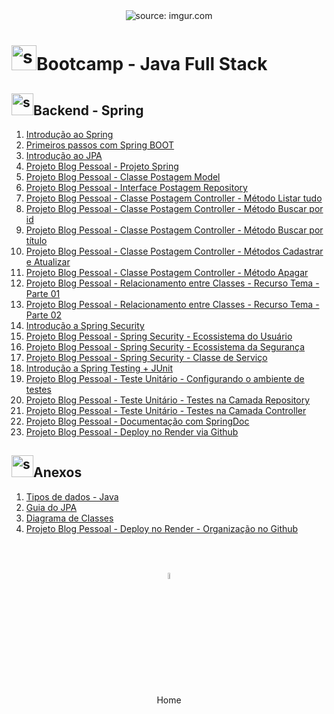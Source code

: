 <div align="center">
    <img src="https://i.imgur.com/w8tTOuT.png" title="source: imgur.com" /> 
</div>
<h1><img src="https://i.imgur.com/JSfXyzm.png" title="source: imgur.com" width="40px"/>Bootcamp - Java Full Stack </h1>

<h2><img src="https://i.imgur.com/XFnTrpX.png" title="source: imgur.com" width="35px"/>Backend - Spring</h2>

1. <a href="01.md" >Introdução ao Spring</a>
2. <a href="02.md" >Primeiros passos com Spring BOOT</a>
3. <a href="03.md" >Introdução ao JPA</a>
4. <a href="04.md" >Projeto Blog Pessoal - Projeto Spring</a>
5. <a href="05.md" >Projeto Blog Pessoal - Classe Postagem Model</a>
6. <a href="06.md" >Projeto Blog Pessoal - Interface Postagem Repository</a>
7. <a href="07.md" >Projeto Blog Pessoal - Classe Postagem Controller - Método Listar tudo</a>
8. <a href="08.md" >Projeto Blog Pessoal - Classe Postagem Controller - Método Buscar por id</a>
9. <a href="09.md" >Projeto Blog Pessoal - Classe Postagem Controller - Método Buscar por título</a>
10. <a href="10.md" >Projeto Blog Pessoal - Classe Postagem Controller - Métodos Cadastrar e Atualizar</a>
11. <a href="11.md" >Projeto Blog Pessoal - Classe Postagem Controller - Método Apagar</a>
12. <a href="12.md" >Projeto Blog Pessoal - Relacionamento entre Classes - Recurso Tema - Parte 01</a>
13. <a href="13.md" >Projeto Blog Pessoal - Relacionamento entre Classes - Recurso Tema - Parte 02</a>
14. <a href="14.md" >Introdução a Spring Security</a>
15. <a href="15.md" >Projeto Blog Pessoal - Spring Security - Ecossistema do Usuário</a>
16. <a href="16.md" >Projeto Blog Pessoal - Spring Security - Ecossistema da Segurança</a>
17. <a href="17.md" >Projeto Blog Pessoal - Spring Security - Classe de Serviço</a>
18. <a href="18.md" >Introdução a Spring Testing + JUnit</a>
19. <a href="19.md" >Projeto Blog Pessoal - Teste Unitário - Configurando o ambiente de testes</a>
20. <a href="20.md" >Projeto Blog Pessoal - Teste Unitário - Testes na Camada Repository</a>
21. <a href="21.md" >Projeto Blog Pessoal - Teste Unitário - Testes na Camada Controller</a>
22. <a href="22.md" >Projeto Blog Pessoal - Documentação com SpringDoc</a>
23. <a href="24.md" >Projeto Blog Pessoal - Deploy no Render via Github</a>

<h2><img src="https://i.imgur.com/XFnTrpX.png" title="source: imgur.com" width="35px"/>Anexos</h2>

01. <a href="java_tipos.md">Tipos de dados - Java</a>
02. <a href="guia_jpa.md">Guia do JPA</a>
03. <a href="uml.md">Diagrama de Classes</a>
04. <a href="./extras/deploy_organizacao_render.md" >Projeto Blog Pessoal - Deploy no Render - Organização no Github</a>

<br /><br />
	
<div align="center"><a href="../README.md"><img src="https://i.imgur.com/kfHCxif.png" title="source: imgur.com" width="5%"/></a></div>
<div align="center">Home</div>
